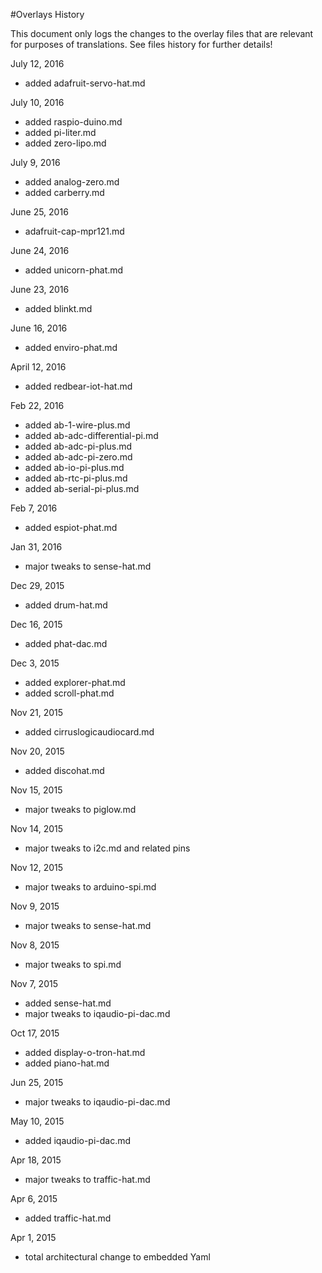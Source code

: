 #Overlays History

This document only logs the changes to the overlay files that are relevant for purposes of translations. See files history for further details!

July 12, 2016
- added adafruit-servo-hat.md

July 10, 2016
- added raspio-duino.md
- added pi-liter.md
- added zero-lipo.md

July 9, 2016
- added analog-zero.md
- added carberry.md

June 25, 2016
- adafruit-cap-mpr121.md

June 24, 2016
- added unicorn-phat.md

June 23, 2016
- added blinkt.md

June 16, 2016
- added enviro-phat.md

April 12, 2016
- added redbear-iot-hat.md

Feb 22, 2016
- added ab-1-wire-plus.md
- added ab-adc-differential-pi.md
- added ab-adc-pi-plus.md
- added ab-adc-pi-zero.md
- added ab-io-pi-plus.md
- added ab-rtc-pi-plus.md
- added ab-serial-pi-plus.md

Feb 7, 2016
- added espiot-phat.md

Jan 31, 2016
- major tweaks to sense-hat.md

Dec 29, 2015
- added drum-hat.md

Dec 16, 2015
- added phat-dac.md

Dec 3, 2015
- added explorer-phat.md
- added scroll-phat.md

Nov 21, 2015
- added cirruslogicaudiocard.md

Nov 20, 2015
- added discohat.md

Nov 15, 2015
- major tweaks to piglow.md

Nov 14, 2015
- major tweaks to i2c.md and related pins

Nov 12, 2015
- major tweaks to arduino-spi.md

Nov 9, 2015
- major tweaks to sense-hat.md

Nov 8, 2015
- major tweaks to spi.md

Nov 7, 2015
- added sense-hat.md
- major tweaks to iqaudio-pi-dac.md

Oct 17, 2015
- added display-o-tron-hat.md
- added piano-hat.md

Jun 25, 2015
- major tweaks to iqaudio-pi-dac.md

May 10, 2015
- added iqaudio-pi-dac.md

Apr 18, 2015
- major tweaks to traffic-hat.md

Apr 6, 2015
- added traffic-hat.md

Apr 1, 2015
- total architectural change to embedded Yaml